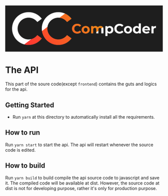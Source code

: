 ![CompCoder Logo](../media/CompCoder%20Black%20Background.png)
# The API
This part of the soure code(except `frontend`) contains the guts and logics for the api.

## Getting Started
- Run `yarn` at this directory to automatically install all the requirements.

## How to run
Run `yarn start` to start the api. The api will restart whenever the source code is edited.
## How to build
Run `yarn build` to build compile the api source code to javascript and save it. The compiled code will be available at dist. However, the source code at dist is not for developing purpose, rather it's only for production purpose.